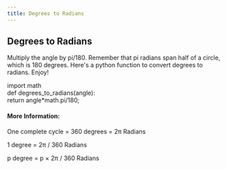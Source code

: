 ```yaml
---
title: Degrees to Radians
---
```

## Degrees to Radians

Multiply the angle by pi/180. Remember that pi radians span half of a circle, which is 180 degrees.
Here's a python function to convert degrees to radians. Enjoy!

import math </br>
def degrees_to_radians(angle): </br>
   return angle*math.pi/180;
	 
#### More Information:
One complete cycle = 360 degrees = 2π Radians

1 degree = 2π / 360 Radians

p degree = p ×  2π / 360 Radians


